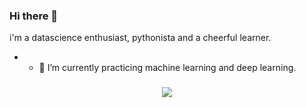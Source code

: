### Hi there 👋
i'm a datascience enthusiast, pythonista and a cheerful learner.
- - 🌱 I’m currently  practicing machine learning and deep learning.
<h3 align="center">
  <a href="https://github.com/DenverCoder1/readme-typing-svg"><img src="https://readme-typing-svg.herokuapp.com/?lines=Full-stack%20web%20developer;2%2B%20years%20of%20Python%20experience;Data%20Science%Enthusiast;Coding%20Enthusiast&font=Roboto%20Code&center=true&width=440&height=45&color=61DBFB&vCenter=true&size=22"></a>
</h3>
<!--
**isita-431/isita-431** is a ✨ _special_ ✨ repository because its `README.md` (this file) appears on your GitHub profile.

Here are some ideas to get you started:

- 🔭 I’m currently working on ...
- 🌱 I’m currently learning ...
- 👯 I’m looking to collaborate on ...
- 🤔 I’m looking for help with ...
- 💬 Ask me about ...
- 📫 How to reach me: ...
- 😄 Pronouns: ...
- ⚡ Fun fact: ...
-->
